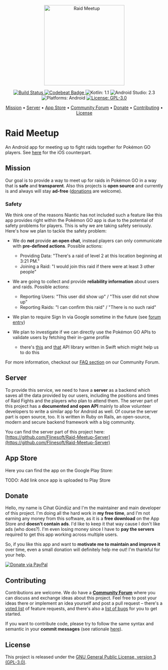<p align="center">
  <img src="https://raw.githubusercontent.com/Flinesoft/Raid-Meetup-Android/stable/Logo.png"
      width=256 height=256 alt="Raid Meetup">
</p>

<p align="center">
    <a href="https://www.bitrise.io/app/49ceeb364feb9f18">
        <img src="https://www.bitrise.io/app/49ceeb364feb9f18.svg?token=tCgvVSh9D5kD1CUgQCeNAw&branch=stable" alt="Build Status">
    </a>
    <a href="https://codebeat.co/projects/github-com-flinesoft-raid-meetup-android-stable">
        <img src="https://codebeat.co/badges/06071caa-b3da-4ad4-89f1-665a1ad0880d" alt="Codebeat Badge">
    </a>
    <img src="https://img.shields.io/badge/Kotlin-1.1-FFAC45.svg" alt="Kotlin: 1.1">
    <img src="https://img.shields.io/badge/Android_Studio-2.3-4598FF.svg" alt="Android Studio: 2.3">
    <img src="https://img.shields.io/badge/Platforms-Android-FF69B4.svg" alt="Platforms: Android">
    <a href="https://github.com/Flinesoft/Raid-Meetup-Android/blob/stable/LICENSE.md">
				<img src="https://img.shields.io/badge/License-GPL--3.0-lightgrey.svg" alt="License: GPL-3.0">
    </a>
</p>

<p align="center">
    <a href="#mission">Mission</a>
  • <a href="#server">Server</a>
  • <a href="#app-store">App Store</a>
  • <a href="https://community.flinesoft.com/c/raid-meetup">Community Forum</a>
  • <a href="#donate">Donate</a>
  • <a href="#contributing">Contributing</a>
  • <a href="#license">License</a>
</p>


# Raid Meetup

An Android app for meeting up to fight raids together for Pokémon GO players. See [here](https://github.com/Flinesoft/Raid-Meetup-for-Pokemon-GO) for the iOS counterpart.


## Mission

Our goal is to provide a way to meet up for raids in Pokémon GO in a way that is **safe** and **transparent**. Also this projects is **open source** and currently is and always will stay **ad-free** ([donations](#donate) are welcome).

### Safety

We think one of the reasons Niantic has not included such a feature like this app provides right within the Pokémon GO app is due to the potential of safety problems for players. This is why we are taking safety seriously. Here's how we plan to tackle the safety problem:

- We do **not** provide **an open chat**, instead players can only communicate with **pre-defined actions**. Possible actions:
  - Providing Data: "There's a raid of level 2 at this location beginning at 3:21 PM."
  - Joining a Raid: "I would join this raid if there were at least 3 other people"
- We are going to collect and provide **reliability information** about users and raids. Possible actions:
  - Reporting Users: "This user did show up" / "This user did not show up"
  - Reporting Raids: "I can confirm this raid" / "There is no such raid"

- We plan to require Sign In via Google sometime in the future (see [forum entry](https://community.flinesoft.com/t/require-log-in-via-google-account/40/1))
- We plan to investigate if we can directly use the Pokémon GO APIs to validate users by fetching their in-game profile
  - there's [this](https://github.com/lsapan/pgoapi-swift) and [that](https://github.com/AgentFeeble/pgoapi) API library written in Swift which might help us to do this


For more information, checkout our [FAQ section](https://community.flinesoft.com/c/raid-meetup/questions) on our Community Forum.


## Server

To provide this service, we need to have a **server** as a backend which saves all the data provided by our users, including the positions and times of Raid Fights and the players who plan to attend them. The server part of this project has a **documented and open API** mainly to allow volunteer developers to write a similar app for Android as well. Of course the server part is open source, too. It is written in Ruby on Rails, an open-source, modern and secure backend framework with a big community.

You can find the server part of this project here:
[https://github.com/Flinesoft/Raid-Meetup-Server](https://github.com/Flinesoft/Raid-Meetup-Server)


## App Store

Here you can find the app on the Google Play Store:

TODO: Add link once app is uploaded to Play Store


## Donate

Hello, my name is Cihat Gündüz and I'm the maintainer and main developer of this project. I'm doing all the hard work in **my free time**, and I'm not earning any money from this software, as it is a **free download** on the App Store and **doesn't contain ads**. I'd like to keep it that way cause I don't like ads (who does?). I'm even losing money since I have to **pay the servers** required to get this app working across multiple users.

So, if you like this app and want to **motivate me to maintain and improve it** over time, even a small donation will definitely help me out! I'm thankful for your help.

<a href="https://www.paypal.me/Dschee">
    <img src="https://img.shields.io/badge/Donate-PayPal-green.svg" alt="Donate via PayPal">
</a>


## Contributing

Contributions are welcome. We do have a [**Community Forum**](https://community.flinesoft.com/c/raid-meetup) where you can discuss and exchange ideas about this project. Feel free to post your ideas there or implement an idea yourself and post a pull request – there's a [voted list](https://community.flinesoft.com/c/prayer-app/ideas) of feature requests, and there's also a [list of bugs](https://community.flinesoft.com/c/raid-meetup/bugs) for you to get started.

If you want to contribute code, please try to follow the same syntax and semantic in your **commit messages** (see rationale [here](http://chris.beams.io/posts/git-commit/)).

## License

This project is released under the [GNU General Public License, version 3 (GPL-3.0)](http://opensource.org/licenses/GPL-3.0).

